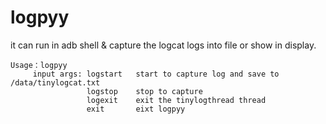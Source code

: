# logpyy  
it can run in adb shell & capture the logcat logs into file or show in display.  

	Usage：logpyy
	     input args: logstart   start to capture log and save to /data/tinylogcat.txt
	                 logstop    stop to capture
	                 logexit    exit the tinylogthread thread
	                 exit       eixt logpyy